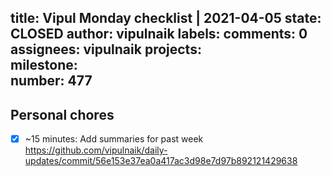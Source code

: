 title:	Vipul Monday checklist | 2021-04-05
state:	CLOSED
author:	vipulnaik
labels:	
comments:	0
assignees:	vipulnaik
projects:	
milestone:	
number:	477
--
## Personal chores

- [x] ~15 minutes: Add summaries for past week https://github.com/vipulnaik/daily-updates/commit/56e153e37ea0a417ac3d98e7d97b892121429638
